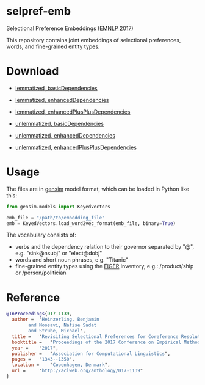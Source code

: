 # selpref-emb
Selectional Preference Embeddings ([EMNLP 2017](http://aclweb.org/anthology/D17-1139))

This repository contains joint embeddings of selectional preferences, words, and fine-grained entity types.

# Download

* [lemmatized, basicDependencies](https://drive.google.com/open?id=0B5Gn0zIax9GPZGRMZUVFYUZkR2s)
* [lemmatized, enhancedDependencies](https://drive.google.com/open?id=0B5Gn0zIax9GPTkF0dmswNEttQXM)
* [lemmatized, enhancedPlusPlusDependencies](https://drive.google.com/open?id=0B5Gn0zIax9GPc2xoNWxSaUZpVkU)

* [unlemmatized, basicDependencies](https://drive.google.com/open?id=0B5Gn0zIax9GPVEFEbXRTaHR1b28)
* [unlemmatized, enhancedDependencies](https://drive.google.com/open?id=0B5Gn0zIax9GPZkc0U21oRmpsTEE)
* [unlemmatized, enhancedPlusPlusDependencies](https://drive.google.com/open?id=0B5Gn0zIax9GPcmt3Zm52UWJMQWM)

# Usage

The files are in [gensim](https://github.com/RaRe-Technologies/gensim) model format, which can be loaded in Python like this:

```python
from gensim.models import KeyedVectors

emb_file = "/path/to/embedding_file"
emb = KeyedVectors.load_word2vec_format(emb_file, binary=True)
```

The vocabulary consists of:

- verbs and the dependency relation to their governor separated by "@", e.g. "sink@nsubj" or "elect@dobj"
- words and short noun phrases, e.g. "Titanic"
- fine-grained entity types using the [FIGER](http://aiweb.cs.washington.edu/ai/pubs/ling-aaai12.pdf) inventory, e.g.: /product/ship or /person/politician

# Reference

```bibtex
@InProceedings{D17-1139,
  author = 	"Heinzerling, Benjamin
		and Moosavi, Nafise Sadat
		and Strube, Michael",
  title = 	"Revisiting Selectional Preferences for Coreference Resolution",
  booktitle = 	"Proceedings of the 2017 Conference on Empirical Methods in Natural Language Processing",
  year = 	"2017",
  publisher = 	"Association for Computational Linguistics",
  pages = 	"1343--1350",
  location = 	"Copenhagen, Denmark",
  url = 	"http://aclweb.org/anthology/D17-1139"
}
```
